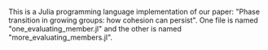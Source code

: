 This is a Julia programming language implementation of our paper: "Phase transition in growing groups: how cohesion can persist".
One file is named "one_evaluating_member.jl" and the other is named "more_evaluating_members.jl". 

